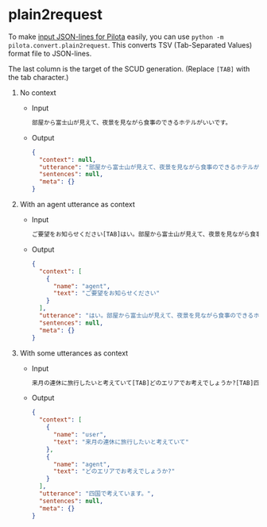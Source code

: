 
# plain2request

To make [input JSON-lines for Pilota](format.md) easily, you can use ``python -m pilota.convert.plain2request``.
This converts TSV (Tab-Separated Values) format file to JSON-lines.

The last column is the target of the SCUD generation.
(Replace ``[TAB]`` with the tab character.)

1. No context
    - Input

        ```txt
        部屋から富士山が見えて、夜景を見ながら食事のできるホテルがいいです。
        ```

    - Output

        ```json
        {
          "context": null,
          "utterance": "部屋から富士山が見えて、夜景を見ながら食事のできるホテルがいいです。",
          "sentences": null,
          "meta": {}
        }
        ```

2. With an agent utterance as context
    - Input

        ```txt
        ご要望をお知らせください[TAB]はい。部屋から富士山が見えて、夜景を見ながら食事のできるホテルがいいな。
        ```

    - Output

        ```json
        {
          "context": [
            {
              "name": "agent",
              "text": "ご要望をお知らせください"
            }
          ],
          "utterance": "はい。部屋から富士山が見えて、夜景を見ながら食事のできるホテルがいいな。",
          "sentences": null,
          "meta": {}
        }
        ```

3. With some utterances as context
    - Input

        ```txt
        来月の連休に旅行したいと考えていて[TAB]どのエリアでお考えでしょうか?[TAB]四国で考えています。
        ```

    - Output

        ```json
        {
          "context": [
            {
              "name": "user",
              "text": "来月の連休に旅行したいと考えていて"
            },
            {
              "name": "agent",
              "text": "どのエリアでお考えでしょうか?"
            }
          ],
          "utterance": "四国で考えています。",
          "sentences": null,
          "meta": {}
        }
        ```
